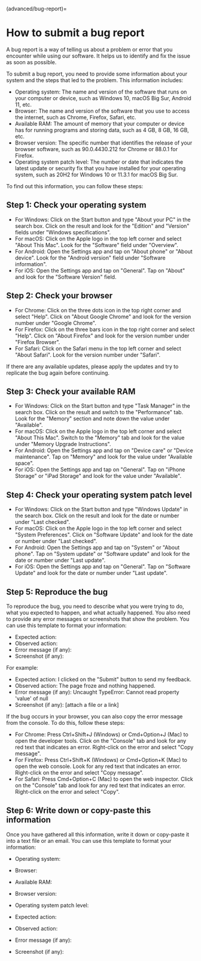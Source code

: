 (advanced/bug-report)=

# How to submit a bug report

A bug report is a way of telling us about a problem or error that you encounter while using our software. It helps us to identify and fix the issue as soon as possible.

To submit a bug report, you need to provide some information about your system and the steps that led to the problem. This information includes:

- Operating system: The name and version of the software that runs on your computer or device, such as Windows 10, macOS Big Sur, Android 11, etc.
- Browser: The name and version of the software that you use to access the internet, such as Chrome, Firefox, Safari, etc.
- Available RAM: The amount of memory that your computer or device has for running programs and storing data, such as 4 GB, 8 GB, 16 GB, etc.
- Browser version: The specific number that identifies the release of your browser software, such as 90.0.4430.212 for Chrome or 88.0.1 for Firefox.
- Operating system patch level: The number or date that indicates the latest update or security fix that you have installed for your operating system, such as 20H2 for Windows 10 or 11.3.1 for macOS Big Sur.

To find out this information, you can follow these steps:

## Step 1: Check your operating system

- For Windows: Click on the Start button and type "About your PC" in the search box. Click on the result and look for the "Edition" and "Version" fields under "Windows specifications".
- For macOS: Click on the Apple logo in the top left corner and select "About This Mac". Look for the "Software" field under "Overview".
- For Android: Open the Settings app and tap on "About phone" or "About device". Look for the "Android version" field under "Software information".
- For iOS: Open the Settings app and tap on "General". Tap on "About" and look for the "Software Version" field.

## Step 2: Check your browser

- For Chrome: Click on the three dots icon in the top right corner and select "Help". Click on "About Google Chrome" and look for the version number under "Google Chrome".
- For Firefox: Click on the three bars icon in the top right corner and select "Help". Click on "About Firefox" and look for the version number under "Firefox Browser".
- For Safari: Click on the Safari menu in the top left corner and select "About Safari". Look for the version number under "Safari".

If there are any available updates, please apply the updates and try to replicate the bug again before continuing.

## Step 3: Check your available RAM

- For Windows: Click on the Start button and type "Task Manager" in the search box. Click on the result and switch to the "Performance" tab. Look for the "Memory" section and note down the value under "Available".
- For macOS: Click on the Apple logo in the top left corner and select "About This Mac". Switch to the "Memory" tab and look for the value under "Memory Upgrade Instructions".
- For Android: Open the Settings app and tap on "Device care" or "Device maintenance". Tap on "Memory" and look for the value under "Available space".
- For iOS: Open the Settings app and tap on "General". Tap on "iPhone Storage" or "iPad Storage" and look for the value under "Available".

## Step 4: Check your operating system patch level

- For Windows: Click on the Start button and type "Windows Update" in the search box. Click on the result and look for the date or number under "Last checked".
- For macOS: Click on the Apple logo in the top left corner and select "System Preferences". Click on "Software Update" and look for the date or number under "Last checked".
- For Android: Open the Settings app and tap on "System" or "About phone". Tap on "System update" or "Software update" and look for the date or number under "Last update".
- For iOS: Open the Settings app and tap on "General". Tap on "Software Update" and look for the date or number under "Last update".

## Step 5: Reproduce the bug

To reproduce the bug, you need to describe what you were trying to do, what you expected to happen, and what actually happened. You also need to provide any error messages or screenshots that show the problem. You can use this template to format your information:

- Expected action:
- Observed action:
- Error message (if any):
- Screenshot (if any):

For example:

- Expected action: I clicked on the "Submit" button to send my feedback.
- Observed action: The page froze and nothing happened.
- Error message (if any): Uncaught TypeError: Cannot read property 'value' of null
- Screenshot (if any): [attach a file or a link]

If the bug occurs in your browser, you can also copy the error message from the console. To do this, follow these steps:

- For Chrome: Press Ctrl+Shift+J (Windows) or Cmd+Option+J (Mac) to open the developer tools. Click on the "Console" tab and look for any red text that indicates an error. Right-click on the error and select "Copy message".
- For Firefox: Press Ctrl+Shift+K (Windows) or Cmd+Option+K (Mac) to open the web console. Look for any red text that indicates an error. Right-click on the error and select "Copy message".
- For Safari: Press Cmd+Option+C (Mac) to open the web inspector. Click on the "Console" tab and look for any red text that indicates an error. Right-click on the error and select "Copy".

## Step 6: Write down or copy-paste this information

Once you have gathered all this information, write it down or copy-paste it into a text file or an email. You can use this template to format your information:

- Operating system:
- Browser:
- Available RAM:
- Browser version:
- Operating system patch level:

- Expected action:
- Observed action:
- Error message (if any):
- Screenshot (if any):
